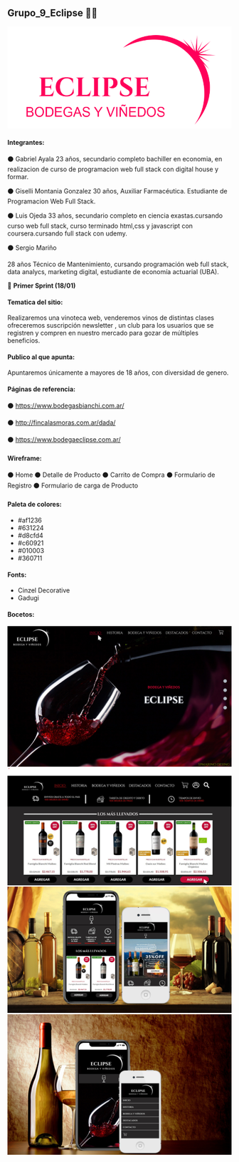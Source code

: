 ## Grupo_9_Eclipse 🍷🍷

![Alt text](https://github.com/spmarino/grupo_9_eclipse/blob/master/Sprint%201/Logo/logo2.png?raw=true)


#### **Integrantes:** 

⚫ Gabriel Ayala
    23 años, secundario completo bachiller en economia, en realizacion de curso de programacion web full stack con digital house y formar.
    
⚫ Giselli Montania Gonzalez
30 años, Auxiliar Farmacéutica. Estudiante de Programacion Web Full Stack. 

⚫ Luis Ojeda
33 años, secundario completo en ciencia exastas.cursando curso web full stack, curso terminado html,css y javascript con coursera.cursando full stack con udemy. 

⚫ Sergio Mariño

28 años Técnico de Mantenimiento, cursando programación web full stack, data analycs, marketing digital, estudiante de economía actuarial (UBA).

📌 **Primer Sprint (18/01)**


#### **Tematica del sitio:**

Realizaremos una vinoteca web, venderemos vinos de distintas clases ofreceremos suscripción newsletter , un club para los usuarios que se registren y compren en nuestro mercado para gozar de múltiples beneficios.

#### **Publico al que apunta:**

Apuntaremos únicamente a mayores de 18 años, con diversidad de genero.


#### **Páginas de referencia:**

⚫ https://www.bodegasbianchi.com.ar/

⚫ http://fincalasmoras.com.ar/dada/

⚫ https://www.bodegaeclipse.com.ar/

#### **Wireframe:**

⚫ Home
⚫ Detalle de Producto
⚫ Carrito de Compra
⚫ Formulario de Registro
⚫ Formulario de carga de Producto

#### **Paleta de colores:**

- #af1236
- #631224
- #d8cfd4
- #c60921
- #010003
- #360711

#### **Fonts:**
- Cinzel Decorative
- Gadugi

#### **Bocetos:**

![Alt text](https://github.com/spmarino/grupo_9_eclipse/blob/master/Sprint%201/Bocetos/443997.JPG?raw=true)
![Alt text](https://github.com/spmarino/grupo_9_eclipse/blob/master/Sprint%201/Bocetos/boceto%202.jpg?raw=true)
![Alt text](https://github.com/spmarino/grupo_9_eclipse/blob/master/Sprint%201/Bocetos/bochki-vinograd-shtopor-vino.jpg?raw=true)
![Alt text](https://github.com/spmarino/grupo_9_eclipse/blob/master/Sprint%201/Bocetos/wallpapertip_wine-wallpaper-hd_446799.jpg?raw=true)
